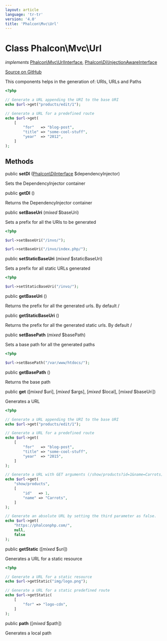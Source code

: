 ```yaml
---
layout: article
language: 'tr-tr'
version: '4.0'
title: 'Phalcon\Mvc\Url'
---
```


# Class **Phalcon\Mvc\Url**

*implements* [Phalcon\Mvc\UrlInterface](api/Phalcon_Mvc_UrlInterface), [Phalcon\Di\InjectionAwareInterface](api/Phalcon_Di_InjectionAwareInterface)

<a href="https://github.com/phalcon/cphalcon/tree/v4.0.0/phalcon/mvc/url.zep" class="btn btn-default btn-sm">Source on GitHub</a>

This components helps in the generation of: URIs, URLs and Paths

```php
<?php

// Generate a URL appending the URI to the base URI
echo $url->get("products/edit/1");

// Generate a URL for a predefined route
echo $url->get(
    [
        "for"   => "blog-post",
        "title" => "some-cool-stuff",
        "year"  => "2012",
    ]
);

```

## Methods

public **setDI** ([Phalcon\DiInterface](api/Phalcon_DiInterface) $dependencyInjector)

Sets the DependencyInjector container

public **getDI** ()

Returns the DependencyInjector container

public **setBaseUri** (*mixed* $baseUri)

Sets a prefix for all the URIs to be generated

```php
<?php

$url->setBaseUri("/invo/");

$url->setBaseUri("/invo/index.php/");

```

public **setStaticBaseUri** (*mixed* $staticBaseUri)

Sets a prefix for all static URLs generated

```php
<?php

$url->setStaticBaseUri("/invo/");

```

public **getBaseUri** ()

Returns the prefix for all the generated urls. By default /

public **getStaticBaseUri** ()

Returns the prefix for all the generated static urls. By default /

public **setBasePath** (*mixed* $basePath)

Sets a base path for all the generated paths

```php
<?php

$url->setBasePath("/var/www/htdocs/");

```

public **getBasePath** ()

Returns the base path

public **get** ([*mixed* $uri], [*mixed* $args], [*mixed* $local], [*mixed* $baseUri])

Generates a URL

```php
<?php

// Generate a URL appending the URI to the base URI
echo $url->get("products/edit/1");

// Generate a URL for a predefined route
echo $url->get(
    [
        "for"   => "blog-post",
        "title" => "some-cool-stuff",
        "year"  => "2015",
    ]
);

// Generate a URL with GET arguments (/show/products?id=1&name=Carrots)
echo $url->get(
    "show/products",
    [
        "id"   => 1,
        "name" => "Carrots",
    ]
);

// Generate an absolute URL by setting the third parameter as false.
echo $url->get(
    "https://phalconphp.com/",
    null,
    false
);

```

public **getStatic** ([*mixed* $uri])

Generates a URL for a static resource

```php
<?php

// Generate a URL for a static resource
echo $url->getStatic("img/logo.png");

// Generate a URL for a static predefined route
echo $url->getStatic(
    [
        "for" => "logo-cdn",
    ]
);

```

public **path** ([*mixed* $path])

Generates a local path